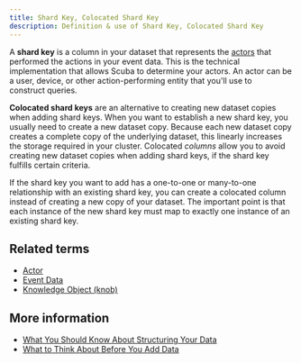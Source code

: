 ```yaml
---
title: Shard Key, Colocated Shard Key 
description: Definition & use of Shard Key, Colocated Shard Key 
---
```

A **shard key** is a column in your dataset that represents the [actors](../actor) that performed the actions in your event data. This is the technical implementation that allows Scuba to determine your actors. An actor can be a user, device, or other action-performing entity that you'll use to construct queries.

**Colocated shard keys** are an alternative to creating new dataset copies when adding shard keys. When you want to establish a new shard key, you usually need to create a new dataset copy. Because each new dataset copy creates a complete copy of the underlying dataset, this linearly increases the storage required in your cluster. Colocated *columns* allow you to avoid creating new dataset copies when adding shard keys, if the shard key fulfills certain criteria.

If the shard key you want to add has a one-to-one or many-to-one relationship with an existing shard key, you can create a colocated column instead of creating a new copy of your dataset. The important point is that each instance of the new shard key must map to exactly one instance of an existing shard key.

## Related terms

- [Actor](../actor)
- [Event Data](../event-data)
- [Knowledge Object (knob)](../knowledge-object-knob)

## More information

- [What You Should Know About Structuring Your Data](https://scuba.atlassian.net/wiki/spaces/CSSD/pages/1302431464/What+you+should+know+about+structuring+your+data)
- [What to Think About Before You Add Data](https://scuba.atlassian.net/wiki/spaces/CSSD/pages/1561821201/What+to+think+about+before+you+add+data)